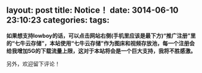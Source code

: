 layout: post
title: Notice！
date: 3014-06-10 23:10:23
categories:
tags:
---
**如果想支持lowboy的话，可以点击网站右侧(手机里应该是最下方)“推广注册”里的“七牛云存储”，本站使用“七牛云存储”作为图床和视频存放池，每一个注册会给我增加5G的下载流量上限，这对于本站将会是一个巨大支持，我将不胜感激。**

另外，欢迎留下评论！